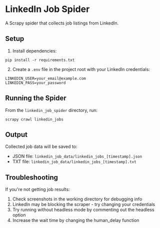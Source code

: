 # LinkedIn Job Spider

A Scrapy spider that collects job listings from LinkedIn.

## Setup

1. Install dependencies:
```
pip install -r requirements.txt
```

2. Create a `.env` file in the project root with your LinkedIn credentials:
```
LINKEDIN_USER=your_email@example.com
LINKEDIN_PASS=your_password
```

## Running the Spider

From the `linkedin_job_spider` directory, run:
```
scrapy crawl linkedin_jobs
```

## Output

Collected job data will be saved to:
- JSON file: `linkedin_job_data/linkedin_jobs_[timestamp].json`
- TXT file: `linkedin_job_data/linkedin_jobs_[timestamp].txt`

## Troubleshooting

If you're not getting job results:

1. Check screenshots in the working directory for debugging info
2. LinkedIn may be blocking the scraper - try changing your credentials
3. Try running without headless mode by commenting out the headless option
4. Increase the wait time by changing the human_delay function 